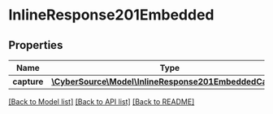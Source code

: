 # InlineResponse201Embedded

## Properties
Name | Type | Description | Notes
------------ | ------------- | ------------- | -------------
**capture** | [**\CyberSource\Model\InlineResponse201EmbeddedCapture**](InlineResponse201EmbeddedCapture.md) |  | [optional] 

[[Back to Model list]](../README.md#documentation-for-models) [[Back to API list]](../README.md#documentation-for-api-endpoints) [[Back to README]](../README.md)


